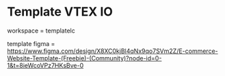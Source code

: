 # Template VTEX IO

workspace = templatelc

template figma = https://www.figma.com/design/X8XC0kjBl4qNx9qo7SVm2Z/E-commerce-Website-Template-(Freebie)-(Community)?node-id=0-1&t=8ieWcoVPz7HKsBve-0